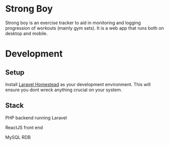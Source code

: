 # Strong Boy

Strong boy is an exercise tracker to aid in monitoring and logging progression of workouts (mainly gym sets). It is a web app that runs both on desktop and mobile.

# Development
## Setup
Install <a href="https://laravel.com/docs/5.7/homestead">Laravel Homestead</a> as your development environment. This will ensure you dont wreck anything crucial on your system.

## Stack
PHP backend running Laravel

ReactJS front end

MySQL RDB


